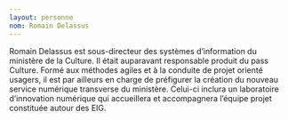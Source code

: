 ```yaml
---
layout: personne
nom: Romain Delassus
---
```

Romain Delassus est sous-directeur des systèmes d’information du ministère de la Culture. Il était auparavant responsable produit du pass Culture. Formé aux méthodes agiles et à la conduite de projet orienté usagers, il est par ailleurs en charge de préfigurer la création du nouveau service numérique transverse du ministère. Celui-ci inclura un laboratoire d’innovation numérique qui accueillera et accompagnera l’équipe projet constituée autour des EIG.
